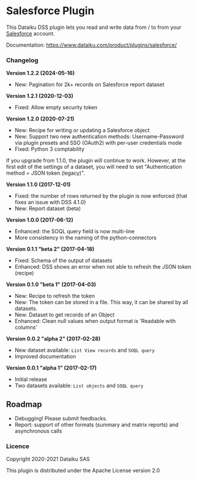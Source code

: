 # Salesforce Plugin

This Dataiku DSS plugin lets you read and write data from / to from your [Salesforce](https://www.salesforce.com) account.

Documentation: https://www.dataiku.com/product/plugins/salesforce/

### Changelog

**Version 1.2.2 (2024-05-16)**

* New: Pagination for 2k+ records on Salesforce report dataset

**Version 1.2.1 (2020-12-03)**

* Fixed: Allow empty security token

**Version 1.2.0 (2020-07-21)**

* New: Recipe for writing or updating a Salesforce object
* New: Support two new authentication methods: Username-Password via plugin presets and SSO (OAuth2) with per-user credentials mode
* Fixed: Python 3 comptability

If you upgrade from 1.1.0, the plugin will continue to work. However, at the first edit of the settings of a dataset, you will need to set "Authentication method =  JSON token (legacy)".

**Version 1.1.0 (2017-12-01)**

* Fixed: the number of rows returned by the plugin is now enforced (that fixes an issue with DSS 4.1.0)
* New: Report dataset (beta)

**Version 1.0.0 (2017-06-12)**

* Enhanced: the SOQL query field is now multi-line
* More consistency in the naming of the python-connectors

**Version 0.1.1 "beta 2" (2017-04-18)**

* Fixed: Schema of the output of datasets
* Enhanced: DSS shows an error when not able to refresh the JSON token (recipe)

**Version 0.1.0 "beta 1" (2017-04-03)**

* New: Recipe to refresh the token
* New: The token can be stored in a file. This way, it can be shared by all datasets.
* New: Dataset to get records of an Object
* Enhanced: Clean null values when output format is 'Readable with columns'

**Version 0.0.2 "alpha 2" (2017-02-28)**

* New dataset available: `List View records` and `SOQL query`
* Improved documentation

**Version 0.0.1 "alpha 1" (2017-02-17)**

* Initial release
* Two datasets available: `List objects` and `SOQL query`


## Roadmap

* Debugging! Please submit feedbacks.
* Report: support of other formats (summary and matrix reports) and asynchronous calls

### Licence

Copyright 2020-2021 Dataiku SAS

This plugin is distributed under the Apache License version 2.0
